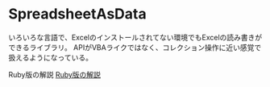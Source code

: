 # SpreadsheetAsData

いろいろな言語で、Excelのインストールされてない環境でもExcelの読み書きができるライブラリ。
APIがVBAライクではなく、コレクション操作に近い感覚で扱えるようになっている。

Ruby版の解説
[Ruby版の解説](https://speakerdeck.com/hrmstrsmgs/spreadsheetasdata)
